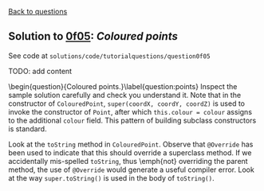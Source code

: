 [Back to questions](../README.md)

## Solution to [0f05](../questions/0f05): *Coloured points*

See code at `solutions/code/tutorialquestions/question0f05`

TODO: add content

\begin{question}{Coloured points.}\label{question:points}
Inspect the sample solution carefully and check you understand it.  Note that in the
constructor of `ColouredPoint`, `super(coordX, coordY, coordZ)` is used to invoke
the constructor of `Point`, after which `this.colour = colour`
assigns to the additional `colour` field.  This pattern of building subclass
constructors is standard.

Look at the `toString` method in `ColouredPoint`.  Observe that
`@Override` has been used to indicate that this should override a superclass
method.  If we accidentally mis-spelled `toString`, thus \emph{not} overriding
the parent method, the use of `@Override` would generate a useful compiler error.
Look at the way `super.toString()` is used in the body of `toString()`.
